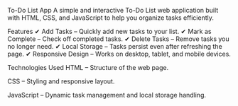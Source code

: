 To-Do List App
A simple and interactive To-Do List web application built with HTML, CSS, and JavaScript to help you organize tasks efficiently.

Features
✔ Add Tasks – Quickly add new tasks to your list.
✔ Mark as Complete – Check off completed tasks.
✔ Delete Tasks – Remove tasks you no longer need.
✔ Local Storage – Tasks persist even after refreshing the page.
✔ Responsive Design – Works on desktop, tablet, and mobile devices.

Technologies Used
HTML – Structure of the web page.

CSS – Styling and responsive layout.

JavaScript – Dynamic task management and local storage handling.
